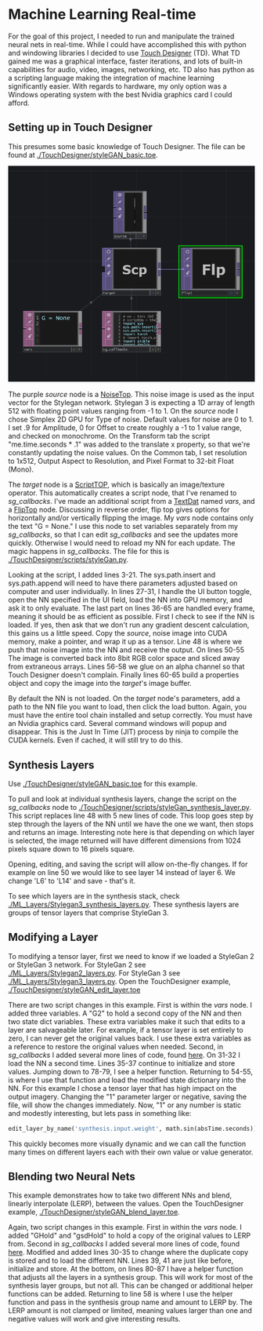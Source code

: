 # Machine Learning Real-time

For the goal of this project, I needed to run and manipulate the trained neural nets in real-time. While I could have accomplished this with python and windowing libraries I decided to use [Touch Designer](https://derivative.ca) (TD). What TD gained me was a graphical interface, faster iterations, and lots of built-in capabilities for audio, video, images, networking, etc. TD also has python as a scripting language making the integration of machine learning significantly easier. With regards to hardware, my only option was a Windows operating system with the best Nvidia graphics card I could afford.

## Setting up in Touch Designer

This presumes some basic knowledge of Touch Designer. The file can be found at [./TouchDesigner/styleGAN_basic.toe](./TouchDesigner/styleGAN_basic.toe). 

![Basic setup in Touch Designer](./Images/TD_basic_setup.PNG)

The purple _source_ node is a [NoiseTop](https://docs.derivative.ca/Noise_TOP). This noise image is used as the input vector for the Stylegan network. Stylegan 3 is expecting a 1D array of length 512 with floating point values ranging from -1 to 1. On the _source_ node I chose Simplex 2D GPU for Type of noise. Default values for noise are 0 to 1. I set .9 for Amplitude, 0 for Offset to create roughly a -1 to 1 value range, and checked on monochrome. On the Transform tab the script "me.time.seconds * .1" was added to the translate x property, so that we're constantly updating the noise values. On the Common tab, I set resolution to 1x512, Output Aspect to Resolution, and Pixel Format to 32-bit Float (Mono).

The _target_ node is a [ScriptTOP](https://docs.derivative.ca/Script_TOP), which is basically an image/texture operator. This automatically creates a script node, that I've renamed to _sg\_callbacks_. I've made an additional script from a [TextDat](https://docs.derivative.ca/Text_DAT) named _vars_, and a [FlipTop](https://docs.derivative.ca/Flip_TOP) node. Discussing in reverse order, flip top gives options for horizontally and/or vertically flipping the image. My _vars_ node contains only the text "G = None." I use this node to set variables separately from my _sg\_callbacks_, so that I can edit _sg\_callbacks_ and see the updates more quickly. Otherwise I would need to reload my NN for each update. The magic happens in _sg\_callbacks_. The file for this is [./TouchDesigner/scripts/styleGan.py](./TouchDesigner/scripts/styleGan.py). 

Looking at the script, I added lines 3-21. The sys.path.insert and sys.path.append will need to have there parameters adjusted based on computer and user individually. In lines 27-31, I handle the UI button toggle, open the NN specified in the UI field, load the NN into GPU memory, and ask it to only evaluate. The last part on lines 36-65 are handled every frame, meaning it should be as efficient as possible. First I check to see if the NN is loaded. If yes, then ask that we don't run any gradient descent calculation, this gains us a little speed. Copy the _source_, noise image into CUDA memory, make a pointer, and wrap it up as a tensor. Line 48 is where we push that noise image into the NN and receive the output. On lines 50-55 The image is converted back into 8bit RGB color space and sliced away from extraneous arrays. Lines 56-58 we glue on an alpha channel so that Touch Designer doesn't complain. Finally lines 60-65 build a properties object and copy the image into the _target_'s image buffer. 

By default the NN is not loaded. On the _target_ node's parameters, add a path to the NN file you want to load, then click the load button. Again, you must have the entire tool chain installed and setup correctly. You must have an Nvidia graphics card. Several command windows will popup and disappear. This is the Just In Time (JIT) process by ninja to compile the CUDA kernels. Even if cached, it will still try to do this. 

## Synthesis Layers

Use [./TouchDesigner/styleGAN_basic.toe](./TouchDesigner/styleGAN_basic.toe) for this example.

To pull and look at individual synthesis layers, change the script on the _sg\_callbacks_ node to [./TouchDesigner/scripts/styleGan_synthesis_layer.py](./TouchDesigner/scripts/styleGan_synthesis_layer.py). This script replaces line 48 with 5 new lines of code. This loop goes step by step through the layers of the NN until we have the one we want, then stops and returns an image. Interesting note here is that depending on which layer is selected, the image returned will have different dimensions from 1024 pixels square down to 16 pixels square.

Opening, editing, and saving the script will allow on-the-fly changes. If for example on line 50 we would like to see layer 14 instead of layer 6. We change 'L6' to 'L14' and save - that's it. 

To see which layers are in the synthesis stack, check [./ML_Layers/Stylegan3_synthesis_layers.py](./ML_Layers/Stylegan3_synthesis_layers.py). These synthesis layers are groups of tensor layers that comprise StyleGan 3.

## Modifying a Layer

To modifying a tensor layer, first we need to know if we loaded a StyleGan 2 or StyleGan 3 network. For StyleGan 2 see [./ML_Layers/Stylegan2_layers.py](./ML_Layers/Stylegan2_layers.py). For StyleGan 3 see [./ML_Layers/Stylegan3_layers.py](./ML_Layers/Stylegan3_layers.py). Open the TouchDesigner example, [./TouchDesigner/styleGAN_edit_layer.toe](./TouchDesigner/styleGAN_edit_layer.toe) 

There are two script changes in this example. First is within the _vars_ node. I added three variables. A "G2" to hold a second copy of the NN and then two state dict variables. These extra variables make it such that edits to a layer are salvageable later. For example, if a tensor layer is set entirely to zero, I can never get the original values back. I use these extra variables as a reference to restore the original values when needed. Second, in _sg\_callbacks_ I added several more lines of code, found [here](./ML_Layers/Stylegan3_edit_layers.py). On 31-32 I load the NN a second time. Lines 35-37 continue to initialize and store values. Jumping down to 78-79, I see a helper function. Returning to 54-55, is where I use that function and load the modified state dictionary into the NN. For this example I chose a tensor layer that has high impact on the output imagery. Changing the "1" parameter larger or negative, saving the file, will show the changes immediately. Now, "1" or any number is static and modestly interesting, but lets pass in something like:

```python
edit_layer_by_name('synthesis.input.weight', math.sin(absTime.seconds))
```
This quickly becomes more visually dynamic and we can call the function many times on different layers each with their own value or value generator.

## Blending two Neural Nets

This example demonstrates how to take two different NNs and blend, linearly interpolate (LERP), between the values. Open the TouchDesigner example, [./TouchDesigner/styleGAN_blend_layer.toe](./TouchDesigner/styleGAN_blend_layer.toe). 

Again, two script changes in this example. First in within the _vars_ node. I added "GHold" and "gsdHold" to hold a copy of the original values to LERP from. Second in _sg\_callbacks_ I added several more lines of code, found [here](./ML_Layers/Stylegan3_edit_layers.py). Modified and added lines 30-35 to change where the duplicate copy is stored and to load the different NN. Lines 39, 41 are just like before, initialize and store. At the bottom, on lines 80-87 I have a helper function that adjusts all the layers in a synthesis group. This will work for most of the synthesis layer groups, but not all. This can be changed or additional helper functions can be added. Returning to line 58 is where I use the helper function and pass in the synthesis group name and amount to LERP by. The LERP amount is not clamped or limited, meaning values larger than one and negative values will work and give interesting results.


